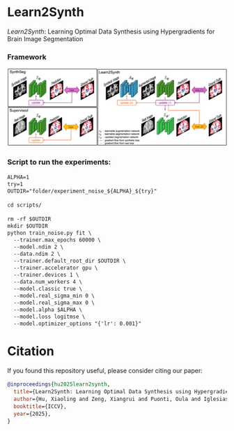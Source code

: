 # Learn2Synth
*Learn2Synth*: Learning Optimal Data Synthesis using Hypergradients for Brain Image Segmentation

### Framework

<p align="center">
  <img src="./figure_pipeline/flows.png" alt="drawing", width="850"/>
</p>

### Script to run the experiments:

```
ALPHA=1
try=1
OUTDIR="folder/experiment_noise_${ALPHA}_${try}"

cd scripts/

rm -rf $OUTDIR
mkdir $OUTDIR
python train_noise.py fit \
  --trainer.max_epochs 60000 \
  --model.ndim 2 \
  --data.ndim 2 \
  --trainer.default_root_dir $OUTDIR \
  --trainer.accelerator gpu \
  --trainer.devices 1 \
  --data.num_workers 4 \
  --model.classic true \
  --model.real_sigma_min 0 \
  --model.real_sigma_max 0 \
  --model.alpha $ALPHA \
  --model.loss logitmse \
  --model.optimizer_options "{'lr': 0.001}"

```

# Citation
If you found this repository useful, please consider citing our paper:
```bibtex
@inproceedings{hu2025learn2synth,
  title={Learn2Synth: Learning Optimal Data Synthesis using Hypergradients for Brain Image Segmentation},
  author={Hu, Xiaoling and Zeng, Xiangrui and Puonti, Oula and Iglesias, Juan Eugenio and Fischl, Bruce and Balbastre, Ya{\"e}l},
  booktitle={ICCV},
  year={2025},
}